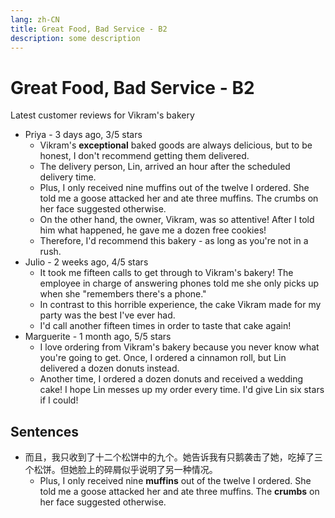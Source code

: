 ```yaml
---
lang: zh-CN
title: Great Food, Bad Service - B2
description: some description
---
```


# Great Food, Bad Service - B2

Latest customer reviews for Vikram's bakery

- Priya - 3 days ago, 3/5 stars
  - Vikram's **exceptional** baked goods are always delicious, but to be honest, I don't recommend getting them delivered.
  - The delivery person, Lin, arrived an hour after the scheduled delivery time.
  - Plus, I only received nine muffins out of the twelve I ordered. She told me a goose attacked her and ate three muffins. The crumbs on her face suggested otherwise.
  - On the other hand, the owner, Vikram, was so attentive! After I told him what happened, he gave me a dozen free cookies!
  - Therefore, I'd recommend this bakery - as long as you're not in a rush.
- Julio - 2 weeks ago, 4/5 stars
  - It took me fifteen calls to get through to Vikram's bakery! The employee in charge of answering phones told me she only picks up when she "remembers there's a phone."
  - In contrast to this horrible experience, the cake Vikram made for my party was the best I've ever had.
  - I'd call another fifteen times in order to taste that cake again!
- Marguerite - 1 month ago, 5/5 stars
  - I love ordering from Vikram's bakery because you never know what you're going to get. Once, I ordered a cinnamon roll, but Lin delivered a dozen donuts instead.
  - Another time, I ordered a dozen donuts and received a wedding cake! I hope Lin messes up my order every time. I'd give Lin six stars if I could!

## Sentences

- 而且，我只收到了十二个松饼中的九个。她告诉我有只鹅袭击了她，吃掉了三个松饼。但她脸上的碎屑似乎说明了另一种情况。
  - Plus, I only received nine **muffins** out of the twelve I ordered. She told me a goose attacked her and ate three muffins. The **crumbs** on her face suggested otherwise.
